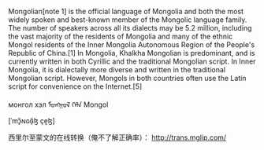 
Mongolian[note 1] is the official language of Mongolia and both the most widely spoken and best-known member of the Mongolic language family. The number of speakers across all its dialects may be 5.2 million, including the vast majority of the residents of Mongolia and many of the ethnic Mongol residents of the Inner Mongolia Autonomous Region of the People's Republic of China.[1] In Mongolia, Khalkha Mongolian is predominant, and is currently written in both Cyrillic and the traditional Mongolian script. In Inner Mongolia, it is dialectally more diverse and written in the traditional Mongolian script. However, Mongols in both countries often use the Latin script for convenience on the Internet.[5]

монгол хэл
ᠮᠣᠩᠭᠣᠯ ᠬᠡᠯᠡ
Mongol

[ˈmɔ̙̃ɴɢɞ̜̆ɮ çe̝ɮ]

西里尔至蒙文的在线转换（俺不了解正确率）： http://trans.mglip.com/
